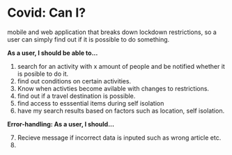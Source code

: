 # Covid: Can I?
mobile and web application that breaks down lockdown restrictions, so a user can simply find out if it is possible to do something.


**As a user, I should be able to...**

1. search for an activity with x amount of people and be notified whether it is posible to do it.
2. find out conditions on certain activities.
3. Know when activties become avilable with changes to restrictions.
4. find out if a travel destination is possible.
5. find access to esssential items during self isolation
6. have my search results based on factors such as location, self isolation.

**Error-handling: As a user, I should...**

7. Recieve message if incorrect data is inputed such as wrong article etc.
8. 


